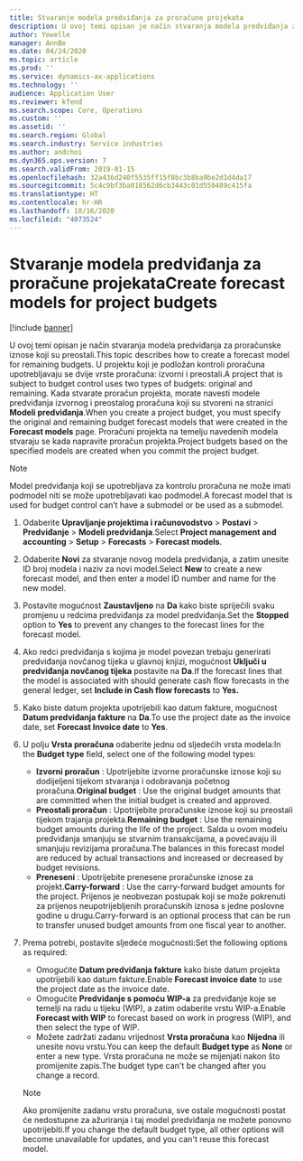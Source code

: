 ```yaml
---
title: Stvaranje modela predviđanja za proračune projekata
description: U ovoj temi opisan je način stvaranja modela predviđanja za proračunske iznose koji su preostali.
author: Yowelle
manager: AnnBe
ms.date: 04/24/2020
ms.topic: article
ms.prod: ''
ms.service: dynamics-ax-applications
ms.technology: ''
audience: Application User
ms.reviewer: kfend
ms.search.scope: Core, Operations
ms.custom: ''
ms.assetid: ''
ms.search.region: Global
ms.search.industry: Service industries
ms.author: andchoi
ms.dyn365.ops.version: 7
ms.search.validFrom: 2019-01-15
ms.openlocfilehash: 32a436d240f5535ff15f8bc3b8ba9be2d1d4da17
ms.sourcegitcommit: 5c4c9bf3ba018562d6cb3443c01d550489c415fa
ms.translationtype: HT
ms.contentlocale: hr-HR
ms.lasthandoff: 10/16/2020
ms.locfileid: "4073524"
---
```

# <a name="create-forecast-models-for-project-budgets"></a><span data-ttu-id="5832f-103">Stvaranje modela predviđanja za proračune projekata</span><span class="sxs-lookup"><span data-stu-id="5832f-103">Create forecast models for project budgets</span></span> 

[!include [banner](../includes/banner.md)]

<span data-ttu-id="5832f-104">U ovoj temi opisan je način stvaranja modela predviđanja za proračunske iznose koji su preostali.</span><span class="sxs-lookup"><span data-stu-id="5832f-104">This topic describes how to create a forecast model for remaining budgets.</span></span> <span data-ttu-id="5832f-105">U projektu koji je podložan kontroli proračuna upotrebljavaju se dvije vrste proračuna: izvorni i preostali.</span><span class="sxs-lookup"><span data-stu-id="5832f-105">A project that is subject to budget control uses two types of budgets: original and remaining.</span></span> <span data-ttu-id="5832f-106">Kada stvarate proračun projekta, morate navesti modele predviđanja izvornog i preostalog proračuna koji su stvoreni na stranici **Modeli predviđanja**.</span><span class="sxs-lookup"><span data-stu-id="5832f-106">When you create a project budget, you must specify the original and remaining budget forecast models that were created in the **Forecast models** page.</span></span> <span data-ttu-id="5832f-107">Proračuni projekta na temelju navedenih modela stvaraju se kada napravite proračun projekta.</span><span class="sxs-lookup"><span data-stu-id="5832f-107">Project budgets based on the specified models are created when you commit the project budget.</span></span>

> [!NOTE]
> <span data-ttu-id="5832f-108">Model predviđanja koji se upotrebljava za kontrolu proračuna ne može imati podmodel niti se može upotrebljavati kao podmodel.</span><span class="sxs-lookup"><span data-stu-id="5832f-108">A forecast model that is used for budget control can’t have a submodel or be used as a submodel.</span></span>

1. <span data-ttu-id="5832f-109">Odaberite **Upravljanje projektima i računovodstvo** > **Postavi** > **Predviđanje**  > **Modeli predviđanja**.</span><span class="sxs-lookup"><span data-stu-id="5832f-109">Select **Project management and accounting** > **Setup** > **Forecasts**  > **Forecast models**.</span></span>
2. <span data-ttu-id="5832f-110">Odaberite **Novi** za stvaranje novog modela predviđanja, a zatim unesite ID broj modela i naziv za novi model.</span><span class="sxs-lookup"><span data-stu-id="5832f-110">Select **New** to create a new forecast model, and then enter a model ID number and name for the new model.</span></span> 
3. <span data-ttu-id="5832f-111">Postavite mogućnost **Zaustavljeno** na **Da** kako biste spriječili svaku promjenu u redcima predviđanja za model predviđanja.</span><span class="sxs-lookup"><span data-stu-id="5832f-111">Set the **Stopped** option to **Yes** to prevent any changes to the forecast lines for the forecast model.</span></span> 
4. <span data-ttu-id="5832f-112">Ako redci predviđanja s kojima je model povezan trebaju generirati predviđanja novčanog tijeka u glavnoj knjizi, mogućnost **Uključi u predviđanja novčanog tijeka** postavite na **Da**.</span><span class="sxs-lookup"><span data-stu-id="5832f-112">If the forecast lines that the model is associated with should generate cash flow forecasts in the general ledger, set **Include in Cash flow forecasts** to **Yes.**</span></span> 
5. <span data-ttu-id="5832f-113">Kako biste datum projekta upotrijebili kao datum fakture, mogućnost **Datum predviđanja fakture** na **Da**.</span><span class="sxs-lookup"><span data-stu-id="5832f-113">To use the project date as the invoice date, set **Forecast Invoice date** to **Yes**.</span></span> 
6. <span data-ttu-id="5832f-114">U polju **Vrsta proračuna** odaberite jednu od sljedećih vrsta modela:</span><span class="sxs-lookup"><span data-stu-id="5832f-114">In the **Budget type** field, select one of the following model types:</span></span>

   - <span data-ttu-id="5832f-115">**Izvorni proračun** : Upotrijebite izvorne proračunske iznose koji su dodijeljeni tijekom stvaranja i odobravanja početnog proračuna.</span><span class="sxs-lookup"><span data-stu-id="5832f-115">**Original budget** : Use the original budget amounts that are committed when the initial budget is created and approved.</span></span>
   - <span data-ttu-id="5832f-116">**Preostali proračun** : Upotrijebite proračunske iznose koji su preostali tijekom trajanja projekta.</span><span class="sxs-lookup"><span data-stu-id="5832f-116">**Remaining budget** : Use the remaining budget amounts during the life of the project.</span></span> <span data-ttu-id="5832f-117">Salda u ovom modelu predviđanja smanjuju se stvarnim transakcijama, a povećavaju ili smanjuju revizijama proračuna.</span><span class="sxs-lookup"><span data-stu-id="5832f-117">The balances in this forecast model are reduced by actual transactions and increased or decreased by budget revisions.</span></span>
   - <span data-ttu-id="5832f-118">**Preneseni** : Upotrijebite prenesene proračunske iznose za projekt.</span><span class="sxs-lookup"><span data-stu-id="5832f-118">**Carry-forward** : Use the carry-forward budget amounts for the project.</span></span> <span data-ttu-id="5832f-119">Prijenos je neobvezan postupak koji se može pokrenuti za prijenos neupotrijebljenih proračunskih iznosa s jedne poslovne godine u drugu.</span><span class="sxs-lookup"><span data-stu-id="5832f-119">Carry-forward is an optional process that can be run to transfer unused budget amounts from one fiscal year to another.</span></span>

7. <span data-ttu-id="5832f-120">Prema potrebi, postavite sljedeće mogućnosti:</span><span class="sxs-lookup"><span data-stu-id="5832f-120">Set the following options as required:</span></span>

   - <span data-ttu-id="5832f-121">Omogućite **Datum predviđanja fakture** kako biste datum projekta upotrijebili kao datum fakture.</span><span class="sxs-lookup"><span data-stu-id="5832f-121">Enable **Forecast invoice date** to use the project date as the invoice date.</span></span>
   - <span data-ttu-id="5832f-122">Omogućite **Predviđanje s pomoću WIP-a** za predviđanje koje se temelji na radu u tijeku (WIP), a zatim odaberite vrstu WIP-a.</span><span class="sxs-lookup"><span data-stu-id="5832f-122">Enable **Forecast with WIP** to forecast based on work in progress (WIP), and then select the type of WIP.</span></span> 
   - <span data-ttu-id="5832f-123">Možete zadržati zadanu vrijednost **Vrsta proračuna** kao **Nijedna** ili unesite novu vrstu.</span><span class="sxs-lookup"><span data-stu-id="5832f-123">You can keep the default **Budget type** as **None** or enter a new type.</span></span> <span data-ttu-id="5832f-124">Vrsta proračuna ne može se mijenjati nakon što promijenite zapis.</span><span class="sxs-lookup"><span data-stu-id="5832f-124">The budget type can't be changed after you change a record.</span></span>     
    > [!NOTE]
    > <span data-ttu-id="5832f-125">Ako promijenite zadanu vrstu proračuna, sve ostale mogućnosti postat će nedostupne za ažuriranja i taj model predviđanja ne možete ponovno upotrijebiti.</span><span class="sxs-lookup"><span data-stu-id="5832f-125">If you change the default budget type, all other options will become unavailable for updates, and you can't reuse this forecast model.</span></span> 
   


 


